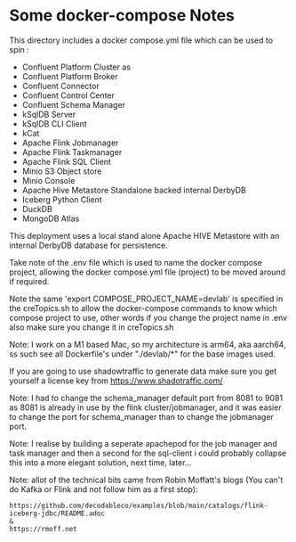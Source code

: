 # Some docker-compose Notes

This directory includes a docker compose.yml file which can be used to spin :

- Confluent Platform Cluster as
- Confluent Platform Broker
- Confluent Connector
- Confluent Control Center
- Confluent Schema Manager
- kSqlDB Server
- kSqlDB CLI Client
- kCat
- Apache Flink Jobmanager
- Apache Flink Taskmanager
- Apache Flink SQL Client
- Minio S3 Object store
- Minio Console
- Apache Hive Metastore Standalone backed internal DerbyDB
- Iceberg Python Client
- DuckDB
- MongoDB Atlas

This deployment uses a local stand alone Apache HIVE Metastore with an internal DerbyDB database for persistence.

Take note of the .env file which is used to name the docker compose project, allowing the docker compose.yml file (project) to be moved around if required.

Note the same 'export COMPOSE_PROJECT_NAME=devlab' is specified in the creTopics.sh to allow the docker-compose commands to know which compose project to use, other words if you change the project name in .env also make sure you change it in creTopics.sh

Note: I work on a M1 based Mac, so my architecture is arm64, aka aarch64, ss such see all Dockerfile's under "./devlab/*" for the base images used.

If you are going to use shadowtraffic to generate data make sure you get yourself a license key from https://www.shadotraffic.com/

Note: I had to change the schema_manager default port from 8081 to 9081 as 8081 is already in use by the flink cluster/jobmanager, and it was easier to change the port for schema_manager than to change the jobmanager port.

Note: I realise by building a seperate apachepod for the job manager and task manager and then a second for the sql-client i could probably collapse this into a more elegant solution, next time, later...

Note: allot of the technical bits came from Robin Moffatt's blogs (You can't do Kafka or Flink and not follow him as a first stop):

    https://github.com/decodableco/examples/blob/main/catalogs/flink-iceberg-jdbc/README.adoc
    &
    https://rmoff.net

    